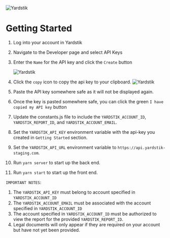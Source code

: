 ![Yardstik](https://yardstik-assets.s3.amazonaws.com/logos/yardstik-wordmark-white-outlined.png)

# Getting Started

1. Log into your account in Yardstik
2. Navigate to the Developer page and select API Keys
3. Enter the `Name` for the API key and click the `Create` button

    ![Yardstik](https://yardstik-assets.s3.amazonaws.com/images/yardstik_api_keys_screen.png)

1. Click the `copy` icon to copy the api key to your clipboard.
    ![Yardstik](https://yardstik-assets.s3.amazonaws.com/images/copy_api_key.png)
4. Paste the API key somewhere safe as it will not be displayed again.
5. Once the key is pasted somewhere safe, you can click the green `I have copied my API key` button
6. Update the constants.js file to include the `YARDSTIK_ACCOUNT_ID`, `YARDSTIK_REPORT_ID`, and `YARDSTIK_ACCOUNT_EMAIL`.
1. Set the `YARDSTIK_API_KEY` environment variable with the api-key you created in `Getting Started` section.
2. Set the `YARDSTIK_API_URL` environment variable to `https://api.yardstik-staging.com`.
3. Run `yarn server` to start up the back end.
4. Run `yarn start` to start up the front end. 

`IMPORTANT NOTES`:   
1. The `YARDSTIK_API_KEY` must belong to account specified in `YARDSTIK_ACCOUNT_ID` 
2. The `YARDSTIK_ACCOUNT_EMAIL` must be associated with the account specified in `YARDSTIK_ACCOUNT_ID`
3. The account specified in `YARDSTIK_ACCOUNT_ID` must be authorized to view the report for the provided `YARDSTIK_REPORT_ID`.
4. Legal documents will only appear if they are required on your account but have not yet been provided.

